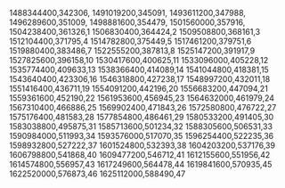 1488344400,342306,
1491019200,345091,
1493611200,347988,
1496289600,351009,
1498881600,354479,
1501560000,357916,
1504238400,361326,1
1506830400,364424,2
1509508800,368161,3
1512104400,371795,4
1514782800,375449,5
1517461200,379751,6
1519880400,383486,7
1522555200,387813,8
1525147200,391917,9
1527825600,396158,10
1530417600,400625,11
1533096000,405228,12
1535774400,409633,13
1538366400,414089,14
1541044800,418381,15
1543640400,423306,16
1546318800,427238,17
1548997200,432011,18
1551416400,436711,19
1554091200,442196,20
1556683200,447094,21
1559361600,452190,22
1561953600,456945,23
1564632000,461979,24
1567310400,466886,25
1569902400,471843,26
1572580800,476722,27
1575176400,481583,28
1577854800,486461,29
1580533200,491405,30
1583038800,495875,31
1585713600,501234,32
1588305600,506531,33
1590984000,511993,34
1593576000,517070,35
1596254400,522235,36
1598932800,527222,37
1601524800,532393,38
1604203200,537176,39
1606798800,541868,40
1609477200,546712,41
1612155600,551956,42
1614574800,556957,43
1617249600,564478,44
1619841600,570935,45
1622520000,576873,46
1625112000,588490,47
